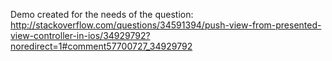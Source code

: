 Demo created for the needs of the question: http://stackoverflow.com/questions/34591394/push-view-from-presented-view-controller-in-ios/34929792?noredirect=1#comment57700727_34929792